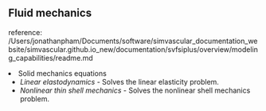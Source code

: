 
<h2> Fluid mechanics </h2>

reference: /Users/jonathanpham/Documents/software/simvascular_documentation_website/simvascular.github.io_new/documentation/svfsiplus/overview/modeling_capabilities/readme.md

<li> Solid mechanics equations 

<ul>
  <li> <i>Linear elastodynamics</i> - Solves the linear elasticity problem. </li>

  <li> <i> Nonlinear thin shell mechanics </i> - Solves the nonlinear shell mechanics problem. </li> 
</ul>
</li>
